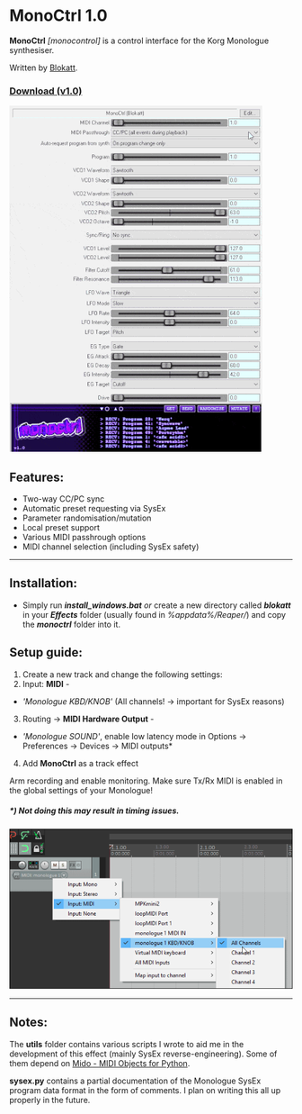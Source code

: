 # MonoCtrl 1.0

**MonoCtrl** _[monocontrol]_  is a control interface for the Korg Monologue synthesiser.

Written by [Blokatt](https://twitter.com/blokatt).

### [Download (v1.0)](https://github.com/Blokatt/FX4Reaper/releases/tag/MonoCtrl)

![](/monoctrl/monoctrlPreview.gif)

Features:
-----
- Two-way CC/PC sync
- Automatic preset requesting via SysEx
- Parameter randomisation/mutation
- Local preset support
- Various MIDI passhrough options
- MIDI channel selection (including SysEx safety)

-----

Installation:
-----
- Simply run ***install_windows.bat*** *or* create a new directory called ***blokatt*** in your ***Effects*** folder (usually found in *%appdata%/Reaper/*) and copy the ***monoctrl*** folder into it.

Setup guide:
-----
1. Create a new track and change the following settings:
2. Input: **MIDI** - 
  - *'Monologue KBD/KNOB'* (All channels! -> important for SysEx reasons)
3. Routing -> **MIDI Hardware Output** -
  - *'Monologue SOUND'*, enable low latency mode in Options -> Preferences -> Devices -> MIDI outputs*
4. Add **MonoCtrl** as a track effect

Arm recording and enable monitoring.
Make sure Tx/Rx MIDI is enabled in the global settings of your Monologue!

##### *) Not doing this may result in timing issues.

![](/monoctrl/monoctrlGuide.gif)

-----

Notes:
-----
The **utils** folder contains various scripts I wrote to aid me in the development of this effect (mainly SysEx reverse-engineering). Some of them depend on [Mido - MIDI Objects for Python](https://mido.readthedocs.io/en/latest/).

**sysex.py** contains a partial documentation of the Monologue SysEx program data format in the form of comments. I plan on writing this all up properly in the future.
